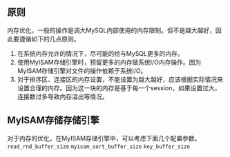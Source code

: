## 原则
内存优化，一般的操作是调大MySQL内部使用的内存限制。但不是越大越好，因此要遵循如下的几点原则。
1. 在系统内存允许的情况下，尽可能的给与MySQL更多的内存。
2. 使用MyISAM存储引擎时，预留更多的内存做系统I/O内存操作。因为MyISAM存储引擎对文件的操作依赖于系统I/O。
3. 对于排序区、连接区的内存设置，不能设置为越大越好，应该根据实际情况来设置合理的内存。因为这一块的内存是基于每一个session，如果设置过大，连接数过多导致内存溢出等情况。

## MyISAM存储存储引擎

对于内存的优化，在MyISAM存储引擎中，可以考虑下面几个配置参数。
`read_rnd_buffer_size`
`myisam_sort_buffer_size`
`key_buffer_size`